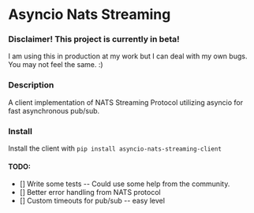 # Asyncio Nats Streaming

### Disclaimer! This project is currently in beta!
I am using this in production at my work but I can deal with my own bugs. You may not feel the same. :) 

### Description
A client implementation of NATS Streaming Protocol utilizing asyncio for fast asynchronous pub/sub.

### Install
Install the client with `pip install asyncio-nats-streaming-client`

#### TODO:

- [] Write some tests -- Could use some help from the community.
- [] Better error handling from NATS protocol
- [] Custom timeouts for pub/sub -- easy level
